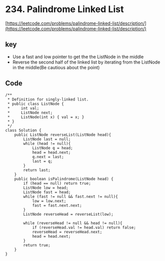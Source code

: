 # 234. Palindrome Linked List
[https://leetcode.com/problems/palindrome-linked-list/description/](https://leetcode.com/problems/palindrome-linked-list/description/)
## key
* Use a fast and low pointer to get the the ListNode in the middle
* Reverse the second half of the linked list by iterating from the ListNode in the middle(Be cautious about the point)

## Code
```
/**
 * Definition for singly-linked list.
 * public class ListNode {
 *     int val;
 *     ListNode next;
 *     ListNode(int x) { val = x; }
 * }
 */
class Solution {
    public ListNode reverseList(ListNode head){
        ListNode last = null;
        while (head != null){
            ListNode q = head;
            head = head.next;
            q.next = last;
            last = q;
        }
        return last;
    }
    public boolean isPalindrome(ListNode head) {
        if (head == null) return true;
        ListNode low = head;
        ListNode fast = head;
        while (fast != null && fast.next != null){
            low = low.next;
            fast = fast.next.next;
        }
        ListNode reverseHead = reverseList(low);
        
        while (reverseHead != null && head != null){
            if (reverseHead.val != head.val) return false;
            reverseHead = reverseHead.next;
            head = head.next;
        }
        return true;
    }
}

```
